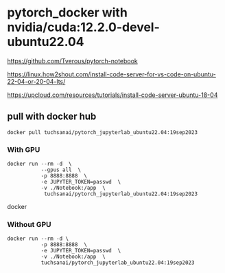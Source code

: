 # pytorch_docker with nvidia/cuda:12.2.0-devel-ubuntu22.04

https://github.com/Tverous/pytorch-notebook

https://linux.how2shout.com/install-code-server-for-vs-code-on-ubuntu-22-04-or-20-04-lts/


https://upcloud.com/resources/tutorials/install-code-server-ubuntu-18-04

## pull with docker hub

```
docker pull tuchsanai/pytorch_jupyterlab_ubuntu22.04:19sep2023
```

### With GPU

```
docker run --rm -d  \
           --gpus all  \
           -p 8888:8888  \
           -e JUPYTER_TOKEN=passwd  \
           -v ./Notebook:/app  \
            tuchsanai/pytorch_jupyterlab_ubuntu22.04:19sep2023
```


docker 
### Without GPU

```
docker run --rm -d \
           -p 8888:8888  \
           -e JUPYTER_TOKEN=passwd  \
           -v ./Notebook:/app  \
           tuchsanai/pytorch_jupyterlab_ubuntu22.04:19sep2023
```

